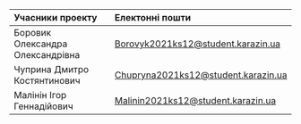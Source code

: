 | Учасники проекту                 | Електонні пошти                     |
|:---------------------------------|:------------------------------------|
| Боровик Олександра Олександрівна | Borovyk2021ks12@student.karazin.ua  |
| Чуприна Дмитро Костянтинович     | Chupryna2021ks12@student.karazin.ua |
| Малінін Ігор Геннадійович        | Malinin2021ks12@student.karazin.ua  |
